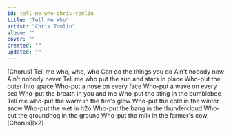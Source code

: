 ```yaml
---
id: tell-me-who-chris-tomlin
title: "Tell Me Who"
artist: "Chris Tomlin"
album: ""
cover: ""
created: ""
updated: ""
---
```


[Chorus]
Tell me who, who, who
Can do the things you do
Ain't nobody now
Ain't nobody never
Tell me who put the sun and stars in place
Who-put the outer into space
Who-put a nose on every face
Who-put a wave on every sea
Who-put the breath in you and me
Who-put the sting in the bumblebee
Tell me who-put the warm in the fire's glow
Who-put the cold in the winter snow
Who-put the wet in h2o
Who-put the bang in the thundercloud
Who-put the groundhog in the ground
Who-put the milk in the farmer's cow
[Chorus][x2]